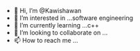 - 👋 Hi, I’m @Kawishawan
- 👀 I’m interested in ...software engineering
- 🌱 I’m currently learning ...c++
- 💞️ I’m looking to collaborate on ...
- 📫 How to reach me ...

<!---
Kawishawan/Kawishawan is a ✨ special ✨ repository because its `README.md` (this file) appears on your GitHub profile.
You can click the Preview link to take a look at your changes.
--->
